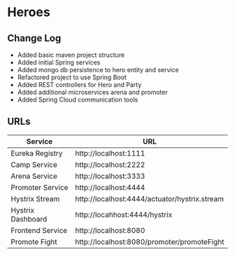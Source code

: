 # Heroes

## Change Log
- Added basic maven project structure
- Added initial Spring services
- Added mongo db persistence to hero entity and service
- Refactored project to use Spring Boot
- Added REST controllers for Hero and Party
- Added additional microservices arena and promoter
- Added Spring Cloud communication tools

## URLs
| Service          | URL                   |
|----------------- |-----------------------| 
|Eureka Registry   | http://localhost:1111 |
|Camp Service      | http://localhost:2222 |
|Arena Service     | http://localhost:3333 |
|Promoter Service  | http://localhost:4444 |
|Hystrix Stream    | http://localhost:4444/actuator/hystrix.stream |
|Hystrix Dashboard | http://locahhost:4444/hystrix |
|Frontend Service  | http://localhost:8080 |
|Promote Fight     | http://localhost:8080/promoter/promoteFight |


